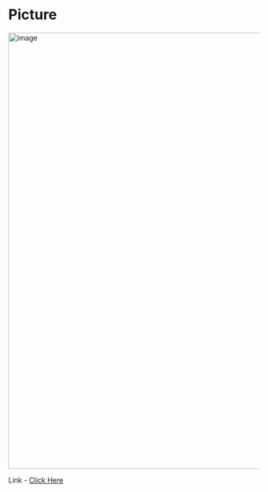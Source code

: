 # Picture
<img width="1504" height="874" alt="image" src="https://github.com/user-attachments/assets/bb32c1cb-3bca-4f37-9a76-007a20bdbc91" />

Link - [Click Here](https://class-schedule-bsit3b.vercel.app/)
